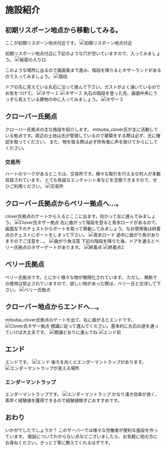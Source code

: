 # 施設紹介

## 初期リスポーン地点から移動してみる。
ここが初期リスポーン地点付近です。
![初期リスポーン地点付近](https://media.discordapp.net/attachments/565938947683778572/689856136484356324/2020-03-18_23.50.57.png?width=951&height=535)

初期リスポーン地点付近に下記のような穴が空いていますので、入ってみましょう。
![秘密の入り口](https://media.discordapp.net/attachments/565938947683778572/689856197763137552/2020-03-18_23.51.12.png?width=951&height=535)

このような場所に出るので画面奥まで進み、階段を降りるとネザーランドがあるので入ってみましょう。
![階段](https://media.discordapp.net/attachments/565938947683778572/689856264397914151/2020-03-18_23.51.23.png?width=951&height=535)

ドアの先に見えている丸石に沿って進んで下さい。ガストがよく湧いているのでお気をつけて。
![ネザー１](https://media.discordapp.net/attachments/565938947683778572/689856428403720308/2020-03-18_23.53.25.png?width=951&height=535)
![ネザー２](https://media.discordapp.net/attachments/565938947683778572/689856490445602889/2020-03-18_23.54.34.png?width=951&height=535)
丸石の階段を登った先、画面中央にうっすら見えている建物の中に入ってみましょう。
![ネザー３](https://media.discordapp.net/attachments/565938947683778572/689856515703832652/2020-03-18_23.54.55.png?width=951&height=535)

## クローバー氏拠点

クローバー氏拠点の主な施設を紹介します。
mitsuba_clover氏が主に活動している拠点です。周辺の土地は氏が管理しているので建築をする際は必ず、氏に確認を取ってください。
また、物を取る際は必ず所有者に声を掛けてからにしてください。

### 交易所
ハートのマークがあるところは、交易所です。様々な取引を行えるな村人が多数収容されています。
とても有益なエンチャント本などを交換できますので、ぜひご利用ください。
![交易所](https://media.discordapp.net/attachments/565938947683778572/688812876961808464/8eb0748679c05012.png?width=951&height=535)

## クローバー氏拠点からベリー拠点へ…。
clover氏拠点のゲートから入るとここに出ます。向かって左に進んでみましょう。
![Clover氏ネザー拠点](https://media.discordapp.net/attachments/565938947683778572/688813307377090628/1.png?width=951&height=535)
左に曲がって階段を登ると青氷ロードがあるので、画面左下のチェストからボートを取って移動してみましょう。なお使用後は終着点のチェストにボートをしまって下さい。
![青氷ロード](https://media.discordapp.net/attachments/565938947683778572/688813385671770166/2.png?width=951&height=535)
途中に曲がり角がありますのでご注意を…。
![曲がり角注意](https://media.discordapp.net/attachments/565938947683778572/688813448477409425/3.png?width=951&height=535)
下記の階段を降りた後、ドアを通るとベリー氏拠点のネザーゲートがあります。
![終着点](https://media.discordapp.net/attachments/565938947683778572/688813635232989213/4.png?width=951&height=535)
![終着点2](https://media.discordapp.net/attachments/565938947683778572/688813695513395357/5.png?width=951&height=535)

## ベリー氏拠点
ベリー氏拠点です。とにかく様々な物が無限化されています。
ただし、無断での使用は禁止されていますので、欲しい物があった際は、ベリー氏と交渉して下さい。
![ベリー氏拠点](https://media.discordapp.net/attachments/565938947683778572/688814109172826127/dcc27174dfe2130c.png?width=951&height=535)

## クローバー地点からエンドへ…。
mitsuba_clover氏拠点のゲートを出て、右に曲がるとエンドです。
![Clover氏ネザー拠点](https://media.discordapp.net/attachments/565938947683778572/688814190701707269/1.png?width=951&height=535)
標識に従って進んでください。基本的に丸石の道を通っていけば大丈夫です。
![標識どおりに進んでね](https://media.discordapp.net/attachments/565938947683778572/688814278286770188/6.png?width=951&height=535)
![エンド前](https://media.discordapp.net/attachments/565938947683778572/688814386021662783/1abe8df2824349cf.png?width=951&height=535)

## エンド
エンドです。
![エンド](https://media.discordapp.net/attachments/565938947683778572/688814461028794403/1.png?width=951&height=535)
後ろを向くとエンダーマントラップがあります。
![エンダーマントラップが見える場所](https://media.discordapp.net/attachments/565938947683778572/688814603949703225/3.png?width=951&height=535)
### エンダーマントラップ
エンダーマントラップです。
![エンダーマントラップ](https://media.discordapp.net/attachments/565938947683778572/688814706948964396/c4ec9ebc148c7d6c.png?width=951&height=535)
かなり湧き効率が良く、素早く経験値を獲得できるので経験値稼ぎにおすすめです。

## おわり
いかがでしたでしょうか？
このサーバーでは様々な労働者が便利な施設を作っています。
施設についてわからない点などございましたら、お気軽に他の方にお尋ねください。きっと丁寧に教えてくれるはずです。
